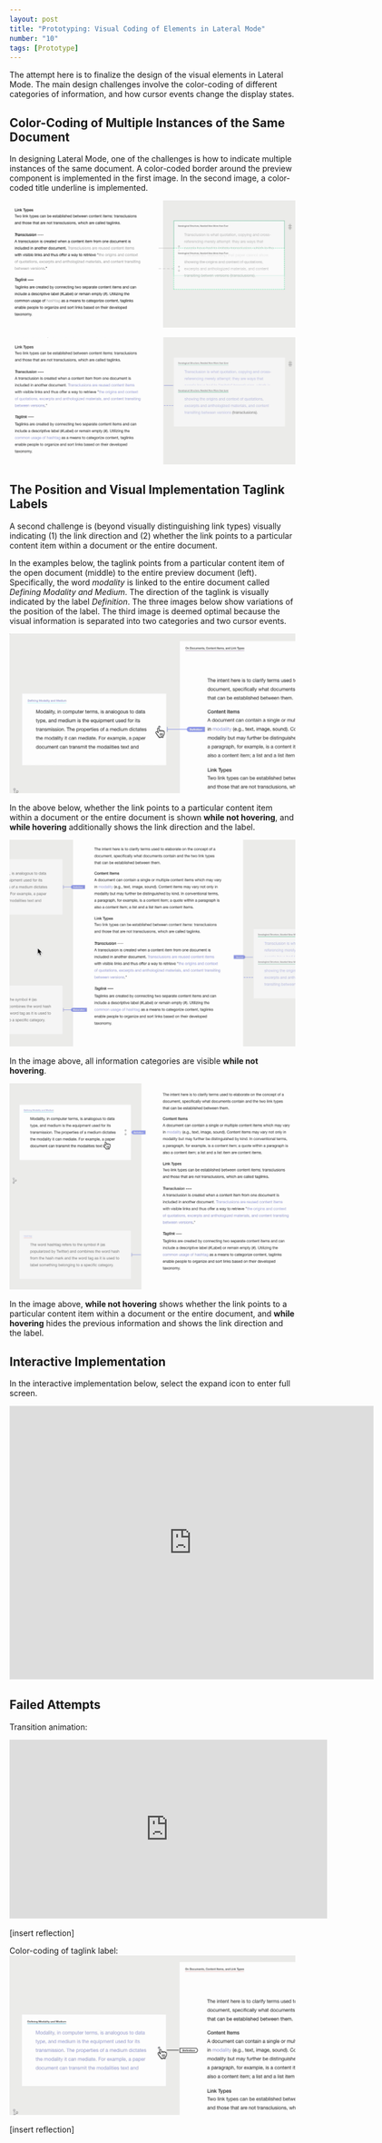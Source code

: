 ```yaml
---
layout: post
title: "Prototyping: Visual Coding of Elements in Lateral Mode"
number: "10"
tags: [Prototype]
---
```


The attempt here is to finalize the design of the visual elements in Lateral Mode. The main design challenges involve the color-coding of different categories of information, and how cursor events change the display states.

## Color-Coding of Multiple Instances of the Same Document

In designing Lateral Mode, one of the challenges is how to indicate multiple instances of the same document. A color-coded border around the preview component is implemented in the first image. In the second image, a color-coded title underline is implemented.

![](assets/document_color_border.png)

![](assets/document_color_underline.png)

## The Position and Visual Implementation Taglink Labels

A second challenge is (beyond visually distinguishing link types) visually indicating (1) the link direction and (2) whether the link points to a particular content item within a document or the entire document.

In the examples below, the taglink points from a particular content item of the open document (middle) to the entire preview document (left). Specifically, the word *modality* is linked to the entire document called *Defining Modality and Medium*. The direction of the taglink is visually indicated by the label *Definition*. The three images below show variations of the position of the label. The third image is deemed optimal because the visual information is separated into two categories and two cursor events.

![](assets/label_position_01.png)

In the above below, whether the link points to a particular content item within a document or the entire document is shown **while not hovering**, and **while hovering** additionally shows the link direction and the label.

![](assets/label_position_02.png)

In the image above, all information categories are visible **while not hovering**.

![](assets/label_position_03.png)

In the image above, **while not hovering** shows whether the link points to a particular content item within a document or the entire document, and **while hovering** hides the previous information and shows the link direction and the label.

## Interactive Implementation

In the interactive implementation below, select the expand icon to enter full screen.

<iframe style="border: 1px solid rgba(0, 0, 0, 0.1)" width="640" height="480" src="https://framer.com/embed/Round-04--dHgNWv9LinqxHeYEk1er/wPcAT4up3?highlights=0" allowfullscreen></iframe>

## Failed Attempts

Transition animation:
<iframe width="560" height="315" src="https://www.youtube.com/embed/0qtwYBsgbU0" title="YouTube video player" frameborder="0" allow="accelerometer; autoplay; clipboard-write; encrypted-media; gyroscope; picture-in-picture" allowfullscreen></iframe>

\[insert reflection]

Color-coding of taglink label:
![](assets/label_color_coding_black_outline.png)

\[insert reflection]
